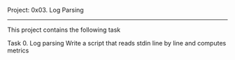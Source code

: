 Project: 0x03. Log Parsing

------------------------------------------------------------
This project contains the following task

Task 0. Log parsing
Write a script that reads stdin line by line and computes metrics
